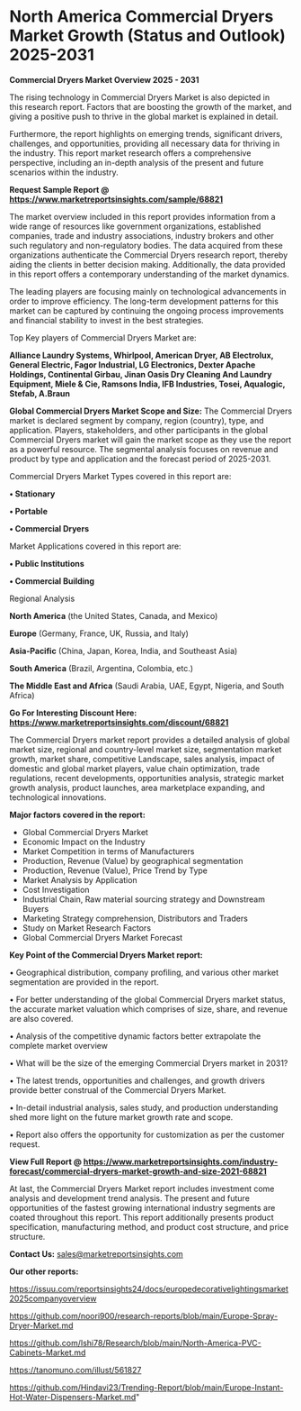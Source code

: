 # North America Commercial Dryers Market Growth (Status and Outlook) 2025-2031

<Strong> Commercial Dryers Market Overview 2025 - 2031</strong>

The rising technology in Commercial Dryers Market is also depicted in this research report. Factors that are boosting the growth of the market, and giving a positive push to thrive in the global market is explained in detail.

Furthermore, the report highlights on emerging trends, significant drivers, challenges, and opportunities, providing all necessary data for thriving in the industry. This report market research offers a comprehensive perspective, including an in-depth analysis of the present and future scenarios within the industry.

<strong>Request Sample Report @ <a href=https://www.marketreportsinsights.com/sample/68821>https://www.marketreportsinsights.com/sample/68821</a></strong>

The market overview included in this report provides information from a wide range of resources like government organizations, established companies, trade and industry associations, industry brokers and other such regulatory and non-regulatory bodies. The data acquired from these organizations authenticate the Commercial Dryers research report, thereby aiding the clients in better decision making. Additionally, the data provided in this report offers a contemporary understanding of the market dynamics.

The leading players are focusing mainly on technological advancements in order to improve efficiency. The long-term development patterns for this market can be captured by continuing the ongoing process improvements and financial stability to invest in the best strategies.

Top Key players of Commercial Dryers Market are:

<strong>Alliance Laundry Systems, Whirlpool, American Dryer, AB Electrolux, General Electric, Fagor Industrial, LG Electronics, Dexter Apache Holdings, Continental Girbau, Jinan Oasis Dry Cleaning And Laundry Equipment, Miele & Cie, Ramsons India, IFB Industries, Tosei, Aqualogic, Stefab, A.Braun</strong>

<strong><b>Global Commercial Dryers Market Scope and Size:</b></strong>
The Commercial Dryers market is declared segment by company, region (country), type, and application. Players, stakeholders, and other participants in the global Commercial Dryers market will gain the market scope as they use the report as a powerful resource. The segmental analysis focuses on revenue and product by type and application and the forecast period of 2025-2031.

Commercial Dryers Market Types covered in this report are:

<strong>• Stationary

• Portable

• Commercial Dryers</strong>

Market Applications covered in this report are:

<strong>• Public Institutions

• Commercial Building</strong> 

Regional Analysis

<strong>North America</strong> (the United States, Canada, and Mexico)

<strong>Europe</strong> (Germany, France, UK, Russia, and Italy)

<strong>Asia-Pacific</strong> (China, Japan, Korea, India, and Southeast Asia)

<strong>South America</strong> (Brazil, Argentina, Colombia, etc.)

<strong>The Middle East and Africa</strong> (Saudi Arabia, UAE, Egypt, Nigeria, and South Africa)

<strong>Go For Interesting Discount Here: <a href=https://www.marketreportsinsights.com/discount/68821>https://www.marketreportsinsights.com/discount/68821</a></strong>

The Commercial Dryers market report provides a detailed analysis of global market size, regional and country-level market size, segmentation market growth, market share, competitive Landscape, sales analysis, impact of domestic and global market players, value chain optimization, trade regulations, recent developments, opportunities analysis, strategic market growth analysis, product launches, area marketplace expanding, and technological innovations.

<strong><b>Major factors covered in the report:</b></strong>
<ul>
  <li>Global Commercial Dryers Market </li>
  <li>Economic Impact on the Industry</li>
  <li>Market Competition in terms of Manufacturers</li>
  <li>Production, Revenue (Value) by geographical segmentation</li>
  <li>Production, Revenue (Value), Price Trend by Type</li>
  <li>Market Analysis by Application</li>
  <li>Cost Investigation</li>
  <li>Industrial Chain, Raw material sourcing strategy and Downstream Buyers</li>
  <li>Marketing Strategy comprehension, Distributors and Traders</li>
  <li>Study on Market Research Factors</li>
  <li>Global Commercial Dryers Market Forecast</li>
</ul>

<strong><b>Key Point of the Commercial Dryers Market report:</b></strong>

• Geographical distribution, company profiling, and various other market segmentation are provided in the report.

• For better understanding of the global Commercial Dryers market status, the accurate market valuation which comprises of size, share, and revenue are also covered.

• Analysis of the competitive dynamic factors better extrapolate the complete market overview

• What will be the size of the emerging Commercial Dryers market in 2031?

• The latest trends, opportunities and challenges, and growth drivers provide better construal of the Commercial Dryers Market.

• In-detail industrial analysis, sales study, and production understanding shed more light on the future market growth rate and scope.

• Report also offers the opportunity for customization as per the customer request.

<strong><b>View Full Report @ <a href=https://www.marketreportsinsights.com/industry-forecast/commercial-dryers-market-growth-and-size-2021-68821>https://www.marketreportsinsights.com/industry-forecast/commercial-dryers-market-growth-and-size-2021-68821</a></b></strong>


At last, the Commercial Dryers Market report includes investment come analysis and development trend analysis. The present and future opportunities of the fastest growing international industry segments are coated throughout this report. This report additionally presents product specification, manufacturing method, and product cost structure, and price structure.

<strong>Contact Us:</strong>
sales@marketreportsinsights.com

<strong>Our other reports:</strong>

<a href=https://issuu.com/reportsinsights24/docs/europedecorativelightingsmarket2025companyoverview>https://issuu.com/reportsinsights24/docs/europedecorativelightingsmarket2025companyoverview</a>

<a href=https://github.com/noori900/research-reports/blob/main/Europe-Spray-Dryer-Market.md>https://github.com/noori900/research-reports/blob/main/Europe-Spray-Dryer-Market.md</a>

<a href=https://github.com/Ishi78/Research/blob/main/North-America-PVC-Cabinets-Market.md>https://github.com/Ishi78/Research/blob/main/North-America-PVC-Cabinets-Market.md</a>

<a href=https://tanomuno.com/illust/561827>https://tanomuno.com/illust/561827</a>

<a href=https://github.com/Hindavi23/Trending-Report/blob/main/Europe-Instant-Hot-Water-Dispensers-Market.md>https://github.com/Hindavi23/Trending-Report/blob/main/Europe-Instant-Hot-Water-Dispensers-Market.md</a>"
